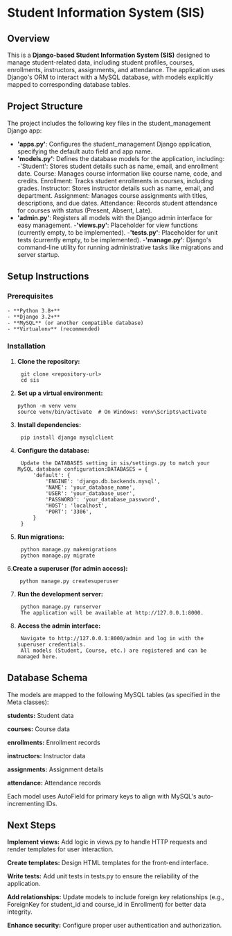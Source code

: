 # Student Information System (SIS)
## Overview
This is a **Django-based Student Information System (SIS)** designed to manage student-related data, including student profiles, courses, enrollments, instructors, assignments, and attendance. The application uses Django's ORM to interact with a MySQL database, with models explicitly mapped to corresponding database tables.
## Project Structure
The project includes the following key files in the student_management Django app:

- **'apps.py'**: Configures the student_management Django application, specifying the default auto field and app name.
- **'models.py'**: Defines the database models for the application, including:
    -'Student': Stores student details such as name, email, and enrollment date.
    Course: Manages course information like course name, code, and credits.
    Enrollment: Tracks student enrollments in courses, including grades.
    Instructor: Stores instructor details such as name, email, and department.
    Assignment: Manages course assignments with titles, descriptions, and due dates.
    Attendance: Records student attendance for courses with status (Present, Absent, Late).
- **'admin.py'**: Registers all models with the Django admin interface for easy management.
-**'views.py'**: Placeholder for view functions (currently empty, to be implemented).
-**'tests.py'**: Placeholder for unit tests (currently empty, to be implemented).
-**'manage.py'**: Django's command-line utility for running administrative tasks like migrations and server startup.

## **Setup Instructions**
### **Prerequisites**

    - **Python 3.8+**
    - **Django 3.2+**
    - **MySQL** (or another compatible database)
    - **Virtualenv** (recommended)

### **Installation**

1. **Clone the repository:**

        git clone <repository-url>
        cd sis
   
2.  **Set up a virtual environment:**

        python -m venv venv
        source venv/bin/activate  # On Windows: venv\Scripts\activate

3. **Install dependencies:**

        pip install django mysqlclient

4. **Configure the database:**

        Update the DATABASES setting in sis/settings.py to match your MySQL database configuration:DATABASES = {
            'default': {
                'ENGINE': 'django.db.backends.mysql',
                'NAME': 'your_database_name',
                'USER': 'your_database_user',
                'PASSWORD': 'your_database_password',
                'HOST': 'localhost',
                'PORT': '3306',
            }
        }

5. **Run migrations:**

        python manage.py makemigrations
        python manage.py migrate

6.**Create a superuser (for admin access):**

        python manage.py createsuperuser

7. **Run the development server:**
    
        python manage.py runserver
        The application will be available at http://127.0.0.1:8000.

8. **Access the admin interface:**
   
        Navigate to http://127.0.0.1:8000/admin and log in with the superuser credentials.
        All models (Student, Course, etc.) are registered and can be managed here.


## **Database Schema**
The models are mapped to the following MySQL tables (as specified in the Meta classes):

**students:** Student data

**courses:** Course data

**enrollments:** Enrollment records

**instructors:** Instructor data

**assignments:** Assignment details

**attendance:** Attendance records

Each model uses AutoField for primary keys to align with MySQL's auto-incrementing IDs.

## **Next Steps**

**Implement views:** Add logic in views.py to handle HTTP requests and render templates for user interaction.

**Create templates:** Design HTML templates for the front-end interface.

**Write tests:** Add unit tests in tests.py to ensure the reliability of the application.

**Add relationships:** Update models to include foreign key relationships (e.g., ForeignKey for student_id and course_id in Enrollment) for better data integrity.

**Enhance security:** Configure proper user authentication and authorization.


